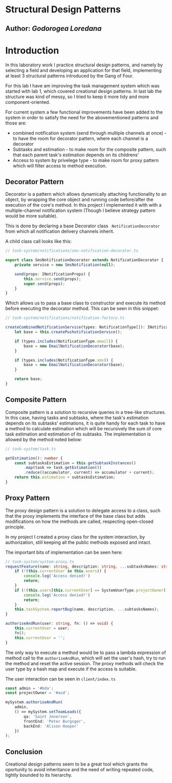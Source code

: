 # Structural Design Patterns
## Author: *Godorogea Loredana*

# Introduction

In this laboratory work I practice structural design patterns, and namely by selecting a field and developing an application for that field, implementing at least 3 structural patterns introduced by the Gang of Four. 

For this lab I have am improving the task management system which was started with lab 1, which covered creational design patterns. In last lab the structure was kind of messy, so I tried to keep it more tidy and more component-oriented.

For current system a few functional improvements have been added to the system in order to satisfy the need for the abovementioned patterns and those are:
* combined notification system (send through multiple channels at once) - to have the room for decorator pattern, where each channel is a decorator
* Subtasks and estimation - to make room for the composite pattern, such that each parent task's estimation depends on its childrens'
* Access to system by privelege type - to make room for proxy pattern which will filter access to method execution.

## Decorator Pattern

Decorator is a pattern which allows dynamically attaching functionality to an object, by wrapping the core object and running code before/after the execution of the core's method. In this project I implemented it with with a multiple-channel notification system (Though I believe strategy pattern would be more suitable).

This is done by declaring a base Decorator class ` NotificationDecorator` from which all notification delivery channels inherit.

A child class call looks like this:
```typescript
// task-system/notifications/sms-notification-decorator.ts

export class SmsNotificationDecorator extends NotificationDecorator {
    private service = new SmsNotification(null);

    send(props: INotificationProps) {
        this.service.send(props);
        super.send(props);
    }
}
```

Which allows us to pass a base class to constructor and execute its method before executing the decorator method. This can be seen in this snippet:

```typescript
// task-system/notifications/notification-factory.ts

createCombinedNotificationService(types: NotificationType[]): INotification {
    let base = this.createPushotificationService();

    if (types.includes(NotificationType.email)) {
        base = new EmailNotificationDecorator(base);
    }

    if (types.includes(NotificationType.sms)) {
        base = new EmailNotificationDecorator(base);
    }

    return base;
}
```

## Composite Pattern

Composite pattern is a solution to recursive queries in a tree-like structures. In this case, having tasks and subtasks, where the task's estimation depends on its subtasks' estimations, it is quite handy for each task to have a method to calculate estimation which will be recursively the sum of core task estimation and estimation of its subtasks. The implementation is allowed by the method noted below:

```typescript
// task-system/task.ts

getEstimation(): number {
    const subtasksEstimation = this.getSubtaskInstances()
        .map(task => task.getEstimation())
        .reduce((accumulator, current) => accumulator + current);
    return this.estimation + subtasksEstimation;
}
```

## Proxy Pattern

The proxy design pattern is a solution to delegate access to a class, such that the proxy implements the interface of the base class but adds modifications on how the methods are called, respecting open-closed principle.

In my project I created a proxy class for the system interaction, by authorization, still keeping all the public methods exposed and intact.

The important bits of implementation can be seen here:
```typescript
// task-system/system-proxy.ts
requestFeature(name: string, description: string, ...subtasksNames: string[]): void {
    if (!(this.currentUser in this.users)) {
        console.log('Access denied!')
        return;
    }
    if (!(this.users[this.currentUser] == SystemUserType.projectOwner)) {
        console.log('Access denied!')
        return;
    }
    this.taskSystem.reportBug(name, description, ...subtasksNames);
}

authoriseAndRun(user: string, fn: () => void) {
    this.currentUser = user;
    fn();
    this.currentUser = '';
}
```

The only way to execute a method would be to pass a lambda expression of method call to the `authoriseAndRun`, which will set the user's hash, try to run the method and reset the active session.
The proxy methods will check the user type by a hash map and execute if the access is suitable.

The user interaction can be seen in `client/index.ts`

```typescript
const admin = '#bda';
const projectOwner = '#asd';

mySystem.authoriseAndRun(
    admin,
    () => mySystem.setTeamLeads({
        qa: 'Saint Jenerson',
        frontEnd: 'Peter Burgsger',
        backEnd: 'Alison Hooper'
    })
);
```


## Conclusion

Creational design patterns seem to be a great tool which grants the oportunity to avoid inheritance and the need of writing repeated code, tightly bounded to its hierarchy.
